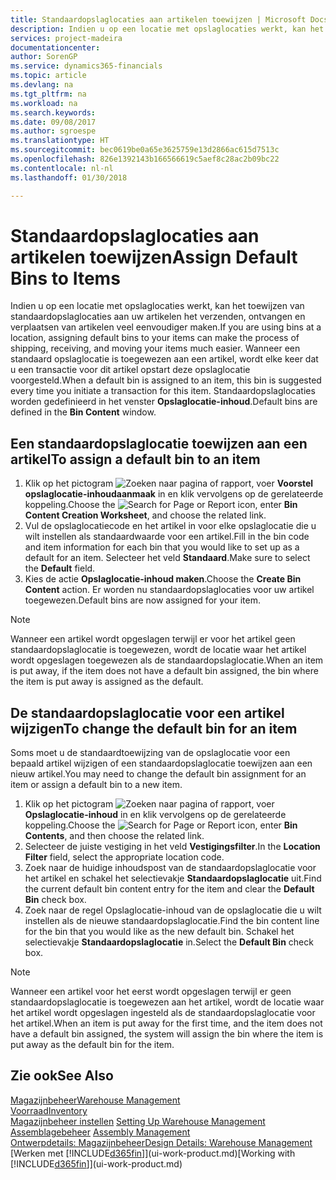 ```yaml
---
title: Standaardopslaglocaties aan artikelen toewijzen | Microsoft Docs
description: Indien u op een locatie met opslaglocaties werkt, kan het toewijzen van standaardopslaglocaties aan uw artikelen het verzenden, ontvangen en verplaatsen van artikelen veel eenvoudiger maken. Wanneer een standaard opslaglocatie is toegewezen aan een artikel, wordt elke keer dat u een transactie voor dit artikel opstart deze opslaglocatie voorgesteld.
services: project-madeira
documentationcenter: 
author: SorenGP
ms.service: dynamics365-financials
ms.topic: article
ms.devlang: na
ms.tgt_pltfrm: na
ms.workload: na
ms.search.keywords: 
ms.date: 09/08/2017
ms.author: sgroespe
ms.translationtype: HT
ms.sourcegitcommit: bec0619be0a65e3625759e13d2866ac615d7513c
ms.openlocfilehash: 826e1392143b166566619c5aef8c28ac2b09bc22
ms.contentlocale: nl-nl
ms.lasthandoff: 01/30/2018

---
```

# <a name="assign-default-bins-to-items"></a><span data-ttu-id="0a8c0-104">Standaardopslaglocaties aan artikelen toewijzen</span><span class="sxs-lookup"><span data-stu-id="0a8c0-104">Assign Default Bins to Items</span></span>
<span data-ttu-id="0a8c0-105">Indien u op een locatie met opslaglocaties werkt, kan het toewijzen van standaardopslaglocaties aan uw artikelen het verzenden, ontvangen en verplaatsen van artikelen veel eenvoudiger maken.</span><span class="sxs-lookup"><span data-stu-id="0a8c0-105">If you are using bins at a location, assigning default bins to your items can make the process of shipping, receiving, and moving your items much easier.</span></span> <span data-ttu-id="0a8c0-106">Wanneer een standaard opslaglocatie is toegewezen aan een artikel, wordt elke keer dat u een transactie voor dit artikel opstart deze opslaglocatie voorgesteld.</span><span class="sxs-lookup"><span data-stu-id="0a8c0-106">When a default bin is assigned to an item, this bin is suggested every time you initiate a transaction for this item.</span></span> <span data-ttu-id="0a8c0-107">Standaardopslaglocaties worden gedefinieerd in het venster **Opslaglocatie-inhoud**.</span><span class="sxs-lookup"><span data-stu-id="0a8c0-107">Default bins are defined in the **Bin Content** window.</span></span>  

## <a name="to-assign-a-default-bin-to-an-item"></a><span data-ttu-id="0a8c0-108">Een standaardopslaglocatie toewijzen aan een artikel</span><span class="sxs-lookup"><span data-stu-id="0a8c0-108">To assign a default bin to an item</span></span>
1.  <span data-ttu-id="0a8c0-109">Klik op het pictogram ![Zoeken naar pagina of rapport](media/ui-search/search_small.png "pictogram Zoeken naar pagina of rapport"), voer **Voorstel opslaglocatie-inhoudaanmaak** in en klik vervolgens op de gerelateerde koppeling.</span><span class="sxs-lookup"><span data-stu-id="0a8c0-109">Choose the ![Search for Page or Report](media/ui-search/search_small.png "Search for Page or Report icon") icon, enter **Bin Content Creation Worksheet**, and choose the related link.</span></span>  
2.  <span data-ttu-id="0a8c0-110">Vul de opslaglocatiecode en het artikel in voor elke opslaglocatie die u wilt instellen als standaardwaarde voor een artikel.</span><span class="sxs-lookup"><span data-stu-id="0a8c0-110">Fill in the bin code and item information for each bin that you would like to set up as a default for an item.</span></span> <span data-ttu-id="0a8c0-111">Selecteer het veld **Standaard**.</span><span class="sxs-lookup"><span data-stu-id="0a8c0-111">Make sure to select the **Default** field.</span></span>  
3.  <span data-ttu-id="0a8c0-112">Kies de actie **Opslaglocatie-inhoud maken**.</span><span class="sxs-lookup"><span data-stu-id="0a8c0-112">Choose the **Create Bin Content** action.</span></span> <span data-ttu-id="0a8c0-113">Er worden nu standaardopslaglocaties voor uw artikel toegewezen.</span><span class="sxs-lookup"><span data-stu-id="0a8c0-113">Default bins are now assigned for your item.</span></span>  

> [!NOTE]  
>  <span data-ttu-id="0a8c0-114">Wanneer een artikel wordt opgeslagen terwijl er voor het artikel geen standaardopslaglocatie is toegewezen, wordt de locatie waar het artikel wordt opgeslagen toegewezen als de standaardopslaglocatie.</span><span class="sxs-lookup"><span data-stu-id="0a8c0-114">When an item is put away, if the item does not have a default bin assigned, the bin where the item is put away is assigned as the default.</span></span>  

## <a name="to-change-the-default-bin-for-an-item"></a><span data-ttu-id="0a8c0-115">De standaardopslaglocatie voor een artikel wijzigen</span><span class="sxs-lookup"><span data-stu-id="0a8c0-115">To change the default bin for an item</span></span>  
<span data-ttu-id="0a8c0-116">Soms moet u de standaardtoewijzing van de opslaglocatie voor een bepaald artikel wijzigen of een standaardopslaglocatie toewijzen aan een nieuw artikel.</span><span class="sxs-lookup"><span data-stu-id="0a8c0-116">You may need to change the default bin assignment for an item or assign a default bin to a new item.</span></span>    
1.  <span data-ttu-id="0a8c0-117">Klik op het pictogram ![Zoeken naar pagina of rapport](media/ui-search/search_small.png "pictogram Zoeken naar pagina of rapport"), voer **Opslaglocatie-inhoud** in en klik vervolgens op de gerelateerde koppeling.</span><span class="sxs-lookup"><span data-stu-id="0a8c0-117">Choose the ![Search for Page or Report](media/ui-search/search_small.png "Search for Page or Report icon") icon, enter **Bin Contents**, and then choose the related link.</span></span>  
2.  <span data-ttu-id="0a8c0-118">Selecteer de juiste vestiging in het veld **Vestigingsfilter**.</span><span class="sxs-lookup"><span data-stu-id="0a8c0-118">In the **Location Filter** field, select the appropriate location code.</span></span>  
3.  <span data-ttu-id="0a8c0-119">Zoek naar de huidige inhoudspost van de standaardopslaglocatie voor het artikel en schakel het selectievakje **Standaardopslaglocatie** uit.</span><span class="sxs-lookup"><span data-stu-id="0a8c0-119">Find the current default bin content entry for the item and clear the **Default Bin** check box.</span></span>  
4.  <span data-ttu-id="0a8c0-120">Zoek naar de regel Opslaglocatie-inhoud van de opslaglocatie die u wilt instellen als de nieuwe standaardopslaglocatie.</span><span class="sxs-lookup"><span data-stu-id="0a8c0-120">Find the bin content line for the bin that you would like as the new default bin.</span></span> <span data-ttu-id="0a8c0-121">Schakel het selectievakje **Standaardopslaglocatie** in.</span><span class="sxs-lookup"><span data-stu-id="0a8c0-121">Select the **Default Bin** check box.</span></span>  

> [!NOTE]  
>  <span data-ttu-id="0a8c0-122">Wanneer een artikel voor het eerst wordt opgeslagen terwijl er geen standaardopslaglocatie is toegewezen aan het artikel, wordt de locatie waar het artikel wordt opgeslagen ingesteld als de standaardopslaglocatie voor het artikel.</span><span class="sxs-lookup"><span data-stu-id="0a8c0-122">When an item is put away for the first time, and the item does not have a default bin assigned, the system will assign the bin where the item is put away as the default bin for the item.</span></span>  

## <a name="see-also"></a><span data-ttu-id="0a8c0-123">Zie ook</span><span class="sxs-lookup"><span data-stu-id="0a8c0-123">See Also</span></span>  
[<span data-ttu-id="0a8c0-124">Magazijnbeheer</span><span class="sxs-lookup"><span data-stu-id="0a8c0-124">Warehouse Management</span></span>](warehouse-manage-warehouse.md)  
[<span data-ttu-id="0a8c0-125">Voorraad</span><span class="sxs-lookup"><span data-stu-id="0a8c0-125">Inventory</span></span>](inventory-manage-inventory.md)  
<span data-ttu-id="0a8c0-126">[Magazijnbeheer instellen](warehouse-setup-warehouse.md)   </span><span class="sxs-lookup"><span data-stu-id="0a8c0-126">[Setting Up Warehouse Management](warehouse-setup-warehouse.md)   </span></span>  
<span data-ttu-id="0a8c0-127">[Assemblagebeheer](assembly-assemble-items.md)  </span><span class="sxs-lookup"><span data-stu-id="0a8c0-127">[Assembly Management](assembly-assemble-items.md)  </span></span>  
[<span data-ttu-id="0a8c0-128">Ontwerpdetails: Magazijnbeheer</span><span class="sxs-lookup"><span data-stu-id="0a8c0-128">Design Details: Warehouse Management</span></span>](design-details-warehouse-management.md)  
<span data-ttu-id="0a8c0-129">[Werken met [!INCLUDE[d365fin](includes/d365fin_md.md)]](ui-work-product.md)</span><span class="sxs-lookup"><span data-stu-id="0a8c0-129">[Working with [!INCLUDE[d365fin](includes/d365fin_md.md)]](ui-work-product.md)</span></span>

